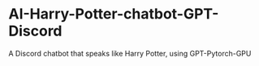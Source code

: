 # AI-Harry-Potter-chatbot-GPT-Discord
A Discord chatbot that speaks like Harry Potter, using GPT-Pytorch-GPU
